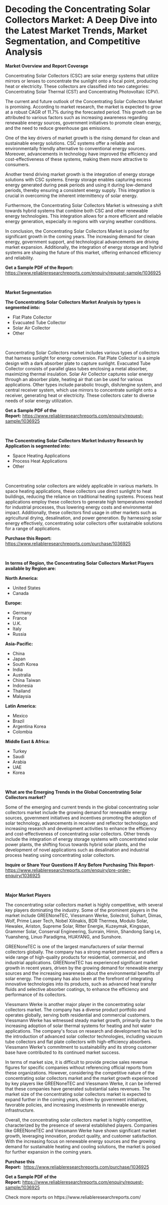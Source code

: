 <p><h1>Decoding the Concentrating Solar Collectors Market: A Deep Dive into the Latest Market Trends, Market Segmentation, and Competitive Analysis</h1></p><p><strong>Market Overview and Report Coverage</strong></p>
<p><p>Concentrating Solar Collectors (CSC) are solar energy systems that utilize mirrors or lenses to concentrate the sunlight onto a focal point, producing heat or electricity. These collectors are classified into two categories: Concentrating Solar Thermal (CST) and Concentrating Photovoltaic (CPV).</p><p>The current and future outlook of the Concentrating Solar Collectors Market is promising. According to market research, the market is expected to grow at a robust CAGR of 11.7% during the forecasted period. This growth can be attributed to various factors such as increasing awareness regarding renewable energy sources, government initiatives to promote clean energy, and the need to reduce greenhouse gas emissions.</p><p>One of the key drivers of market growth is the rising demand for clean and sustainable energy solutions. CSC systems offer a reliable and environmentally friendly alternative to conventional energy sources. Moreover, advancements in technology have improved the efficiency and cost-effectiveness of these systems, making them more attractive to consumers.</p><p>Another trend driving market growth is the integration of energy storage solutions with CSC systems. Energy storage enables capturing excess energy generated during peak periods and using it during low-demand periods, thereby ensuring a consistent energy supply. This integration is crucial in overcoming the inherent intermittency of solar energy.</p><p>Furthermore, the Concentrating Solar Collectors Market is witnessing a shift towards hybrid systems that combine both CSC and other renewable energy technologies. This integration allows for a more efficient and reliable energy generation, especially in regions with varying weather conditions.</p><p>In conclusion, the Concentrating Solar Collectors Market is poised for significant growth in the coming years. The increasing demand for clean energy, government support, and technological advancements are driving market expansion. Additionally, the integration of energy storage and hybrid systems are shaping the future of this market, offering enhanced efficiency and reliability.</p></p>
<p><strong>Get a Sample PDF of the Report:</strong> <a href="https://www.reliableresearchreports.com/enquiry/request-sample/1036925">https://www.reliableresearchreports.com/enquiry/request-sample/1036925</a></p>
<p>&nbsp;</p>
<p><strong>Market Segmentation</strong></p>
<p><strong>The Concentrating Solar Collectors Market Analysis by types is segmented into:</strong></p>
<p><ul><li>Flat Plate Collector</li><li>Evacuated Tube Collector</li><li>Solar Air Collector</li><li>Other</li></ul></p>
<p>&nbsp;</p>
<p><p>Concentrating Solar Collectors market includes various types of collectors that harness sunlight for energy conversion. Flat Plate Collector is a simple design with a dark absorber plate to capture sunlight. Evacuated Tube Collector consists of parallel glass tubes enclosing a metal absorber, maximizing thermal insulation. Solar Air Collector captures solar energy through an absorber plate, heating air that can be used for various applications. Other types include parabolic trough, dish/engine system, and central receiver system, which use mirrors to concentrate sunlight onto a receiver, generating heat or electricity. These collectors cater to diverse needs of solar energy utilization.</p></p>
<p><strong>Get a Sample PDF of the Report:</strong>&nbsp;<a href="https://www.reliableresearchreports.com/enquiry/request-sample/1036925">https://www.reliableresearchreports.com/enquiry/request-sample/1036925</a></p>
<p>&nbsp;</p>
<p><strong>The Concentrating Solar Collectors Market Industry Research by Application is segmented into:</strong></p>
<p><ul><li>Space Heating Applications</li><li>Process Heat Applications</li><li>Other</li></ul></p>
<p>&nbsp;</p>
<p><p>Concentrating solar collectors are widely applicable in various markets. In space heating applications, these collectors use direct sunlight to heat buildings, reducing the reliance on traditional heating systems. Process heat applications employ these collectors to generate high temperatures needed for industrial processes, thus lowering energy costs and environmental impact. Additionally, these collectors find usage in other markets such as agricultural drying, desalination, and power generation. By harnessing solar energy effectively, concentrating solar collectors offer sustainable solutions for a range of applications.</p></p>
<p><strong>Purchase this Report:</strong>&nbsp; <a href="https://www.reliableresearchreports.com/purchase/1036925">https://www.reliableresearchreports.com/purchase/1036925</a></p>
<p>&nbsp;</p>
<p><strong>In terms of Region, the Concentrating Solar Collectors Market Players available by Region are:</strong></p>
<p>
    <p> <strong> North America: </strong>
        <ul>
            <li>United States</li>
            <li>Canada</li>
        </ul>
        </p> 
    <p> <strong> Europe: </strong>
        <ul>
            <li>Germany</li>
            <li>France</li>
            <li>U.K.</li>
            <li>Italy</li>
            <li>Russia</li>
        </ul>
        </p> 
    <p> <strong> Asia-Pacific: </strong>
        <ul>
            <li>China</li>
            <li>Japan</li>
            <li>South Korea</li>
            <li>India</li>
            <li>Australia</li>
            <li>China Taiwan</li>
            <li>Indonesia</li>
            <li>Thailand</li>
            <li>Malaysia</li>
        </ul>
        </p> 
    <p> <strong> Latin America: </strong>
        <ul>
            <li>Mexico</li>
            <li>Brazil</li>
            <li>Argentina Korea</li>
            <li>Colombia</li>
        </ul>
        </p> 
    <p> <strong> Middle East & Africa: </strong>
        <ul>
            <li>Turkey</li>
            <li>Saudi</li>
            <li>Arabia</li>
            <li>UAE</li>
            <li>Korea</li>
        </ul>
    </p>
    </p>
<p>&nbsp;</p>
<p><strong>What are the Emerging Trends in the Global Concentrating Solar Collectors market?</strong></p>
<p><p>Some of the emerging and current trends in the global concentrating solar collectors market include the growing demand for renewable energy sources, government initiatives and incentives promoting the adoption of solar technology, advancements in receiver and reflector technology, and increasing research and development activities to enhance the efficiency and cost-effectiveness of concentrating solar collectors. Other trends include the integration of energy storage systems with concentrated solar power plants, the shifting focus towards hybrid solar plants, and the development of novel applications such as desalination and industrial process heating using concentrating solar collectors.</p></p>
<p><strong>Inquire or Share Your Questions If Any Before Purchasing This Report</strong>- <a href="https://www.reliableresearchreports.com/enquiry/pre-order-enquiry/1036925">https://www.reliableresearchreports.com/enquiry/pre-order-enquiry/1036925</a></p>
<p>&nbsp;</p>
<p><strong>Major Market Players</strong></p>
<p><p>The concentrating solar collectors market is highly competitive, with several key players dominating the industry. Some of the prominent players in the market include GREENoneTEC, Viessmann Werke, Solectrol, Solhart, Dimas, Wolf, Prime Laser Tech, Nobel Xilinakis, BDR Thermea, Modulo Solar, Hewalex, Ariston, Supreme Solar, Ritter Energie, Kuzeymak, Kingspan, Grammer Solar, Conserval Engineering, Sunrain, Himin, Shandong Sang Le, Yuansheng, Linuo Paradigma, HUAYANG, and Sunshore.</p><p>GREENoneTEC is one of the largest manufacturers of solar thermal collectors globally. The company has a strong market presence and offers a wide range of high-quality products for residential, commercial, and industrial applications. GREENoneTEC has experienced significant market growth in recent years, driven by the growing demand for renewable energy sources and the increasing awareness about the environmental benefits of solar energy. The company has also been at the forefront of integrating innovative technologies into its products, such as advanced heat transfer fluids and selective absorber coatings, to enhance the efficiency and performance of its collectors.</p><p>Viessmann Werke is another major player in the concentrating solar collectors market. The company has a diverse product portfolio and operates globally, serving both residential and commercial customers. Viessmann Werke has witnessed steady market growth, primarily due to the increasing adoption of solar thermal systems for heating and hot water applications. The company's focus on research and development has led to the introduction of advanced solar collector technologies, including vacuum tube collectors and flat plate collectors with high-efficiency absorbers. Viessmann Werke's commitment to sustainability and its strong customer base have contributed to its continued market success.</p><p>In terms of market size, it is difficult to provide precise sales revenue figures for specific companies without referencing official reports from these organizations. However, considering the competitive nature of the concentrating solar collectors market and the market growth experienced by key players like GREENoneTEC and Viessmann Werke, it can be inferred that these companies have generated substantial sales revenues. The market size of the concentrating solar collectors market is expected to expand further in the coming years, driven by government initiatives, favorable policies, and increasing investments in renewable energy infrastructure.</p><p>Overall, the concentrating solar collectors market is highly competitive, characterized by the presence of several established players. Companies like GREENoneTEC and Viessmann Werke have shown significant market growth, leveraging innovation, product quality, and customer satisfaction. With the increasing focus on renewable energy sources and the growing demand for sustainable heating and cooling solutions, the market is poised for further expansion in the coming years.</p></p>
<p><strong>Purchase this Report:</strong>&nbsp;&nbsp;<a href="https://www.reliableresearchreports.com/purchase/1036925">https://www.reliableresearchreports.com/purchase/1036925</a></p>
<p></p>
<p><strong>Get a Sample PDF of the Report:</strong>&nbsp;<a href="https://www.reliableresearchreports.com/enquiry/request-sample/1036925">https://www.reliableresearchreports.com/enquiry/request-sample/1036925</a></p>
<p>Check more reports on https://www.reliableresearchreports.com/</p>